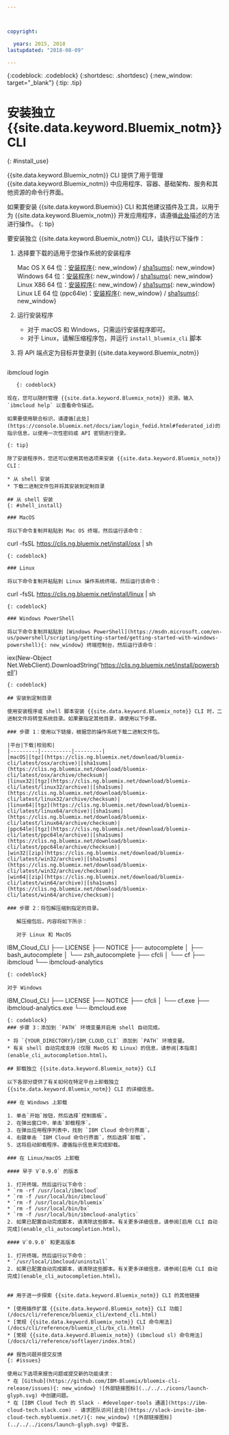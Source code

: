```yaml
---



copyright:

  years: 2015, 2018
lastupdated: "2018-08-09"

---
```


{:codeblock: .codeblock}
{:shortdesc: .shortdesc}
{:new_window: target="_blank"}
{:tip: .tip}


# 安装独立 {{site.data.keyword.Bluemix_notm}} CLI
{: #install_use}

{{site.data.keyword.Bluemix_notm}} CLI 提供了用于管理 {{site.data.keyword.Bluemix_notm}} 中应用程序、容器、基础架构、服务和其他资源的命令行界面。

如果要安装 {{site.data.keyword.Bluemix}} CLI 和其他建议插件及工具，以用于为 {{site.data.keyword.Bluemix_notm}} 开发应用程序，请遵循[此处](/docs/cli/index.html)描述的方法进行操作。
{: tip}

要安装独立 {{site.data.keyword.Bluemix_notm}} CLI，请执行以下操作：

1. 选择要下载的适用于您操作系统的安装程序

   Mac OS X 64 位：[安装程序](https://clis.ng.bluemix.net/download/bluemix-cli/latest/osx){: new_window} / [sha1sums](https://clis.ng.bluemix.net/download/bluemix-cli/latest/osx/checksum){: new_window} <br>
   Windows 64 位：[安装程序](https://clis.ng.bluemix.net/download/bluemix-cli/latest/win64){: new_window} / [sha1sums](https://clis.ng.bluemix.net/download/bluemix-cli/latest/win64/checksum){: new_window} <br>
   Linux X86 64 位：[安装程序](https://clis.ng.bluemix.net/download/bluemix-cli/latest/linux64){: new_window} / [sha1sums](https://clis.ng.bluemix.net/download/bluemix-cli/latest/linux64/checksum){: new_window} <br>
   Linux LE 64 位 (ppc64le)：[安装程序](https://clis.ng.bluemix.net/download/bluemix-cli/latest/ppc64le){: new_window} / [sha1sums](https://clis.ng.bluemix.net/download/bluemix-cli/latest/ppc64le/checksum){: new_window}<br>

1. 运行安装程序
   * 对于 macOS 和 Windows，只需运行安装程序即可。
   * 对于 Linux，请解压缩程序包，并运行 `install_bluemix_cli` 脚本

1. 将 API 端点定为目标并登录到 {{site.data.keyword.Bluemix_notm}}

   ```
ibmcloud login
```
   {: codeblock}
   
现在，您可以随时管理 {{site.data.keyword.Bluemix_notm}} 资源。输入 `ibmcloud help` 以查看命令描述。

如果要使用联合标识，请遵循[此处](https://console.bluemix.net/docs/iam/login_fedid.html#federated_id)的指示信息，以使用一次性密码或 API 密钥进行登录。
  
{: tip}

除了安装程序外，您还可以使用其他选项来安装 {{site.data.keyword.Bluemix_notm}} CLI：

* 从 shell 安装
* 下载二进制文件包并将其安装到定制目录

## 从 shell 安装
{: #shell_install}

### MacOS

将以下命令复制并粘贴到 Mac OS 终端，然后运行该命令：

```
curl -fsSL https://clis.ng.bluemix.net/install/osx | sh
```
{: codeblock}

### Linux

将以下命令复制并粘贴到 Linux 操作系统终端，然后运行该命令：

```
curl -fsSL https://clis.ng.bluemix.net/install/linux | sh
```
{: codeblock}

### Windows PowerShell

将以下命令复制并粘贴到 [Windows PowerShell](https://msdn.microsoft.com/en-us/powershell/scripting/getting-started/getting-started-with-windows-powershell){: new_window} 终端控制台，然后运行该命令：

```
iex(New-Object Net.WebClient).DownloadString('https://clis.ng.bluemix.net/install/powershell')
```
{: codeblock}

## 安装到定制目录

使用安装程序或 shell 脚本安装 {{site.data.keyword.Bluemix_notm}} CLI 时，二进制文件将转至系统目录。如果要指定其他目录，请使用以下步骤。

### 步骤 1：使用以下链接，根据您的操作系统下载二进制文件包。

|平台|下载|校验和|
|---------|----------|---------|
|macOS|[tgz](https://clis.ng.bluemix.net/download/bluemix-cli/latest/osx/archive)|[sha1sums](https://clis.ng.bluemix.net/download/bluemix-cli/latest/osx/archive/checksum)|
|linux32|[tgz](https://clis.ng.bluemix.net/download/bluemix-cli/latest/linux32/archive)|[sha1sums](https://clis.ng.bluemix.net/download/bluemix-cli/latest/linux32/archive/checksum)|
|linux64|[tgz](https://clis.ng.bluemix.net/download/bluemix-cli/latest/linux64/archive)|[sha1sums](https://clis.ng.bluemix.net/download/bluemix-cli/latest/linux64/archive/checksum)|
|ppc64le|[tgz](https://clis.ng.bluemix.net/download/bluemix-cli/latest/ppc64le/archive)|[sha1sums](https://clis.ng.bluemix.net/download/bluemix-cli/latest/ppc64le/archive/checksum)|
|win32|[zip](https://clis.ng.bluemix.net/download/bluemix-cli/latest/win32/archive)|[sha1sums](https://clis.ng.bluemix.net/download/bluemix-cli/latest/win32/archive/checksum)|
|win64|[zip](https://clis.ng.bluemix.net/download/bluemix-cli/latest/win64/archive)|[sha1sums](https://clis.ng.bluemix.net/download/bluemix-cli/latest/win64/archive/checksum)|

### 步骤 2：将包解压缩到指定的目录。

   解压缩包后，内容将如下所示：

   对于 Linux 和 MacOS

   ```
   IBM_Cloud_CLI
   ├── LICENSE
   ├── NOTICE
   ├── autocomplete
   │   ├── bash_autocomplete
   │   └── zsh_autocomplete
   ├── cfcli
   │   └── cf
   ├── ibmcloud
   └── ibmcloud-analytics
   ```
   {: codeblock}

   对于 Windows

   ```
   IBM_Cloud_CLI
   ├── LICENSE
   ├── NOTICE
   ├── cfcli
   │   └── cf.exe
   ├── ibmcloud-analytics.exe
   └── ibmcloud.exe
   ```
   {: codeblock}
### 步骤 3：添加到 `PATH` 环境变量并启用 shell 自动完成。

   * 将 `{YOUR_DIRECTORY}/IBM_CLOUD_CLI` 添加到 `PATH` 环境变量。
   * 有关 shell 自动完成支持（仅限 MacOS 和 Linux）的信息，请参阅[本指南](enable_cli_autocompletion.html)。
   
## 卸载独立 {{site.data.keyword.Bluemix_notm}} CLI

以下各部分提供了有关如何在特定平台上卸载独立 {{site.data.keyword.Bluemix_notm}} CLI 的详细信息。

### 在 Windows 上卸载

1. 单击`开始`按钮，然后选择`控制面板`。
2. 在弹出窗口中，单击`卸载程序`。
3. 在弹出应用程序列表中，找到 `IBM Cloud 命令行界面`。
4. 右键单击 `IBM Cloud 命令行界面`，然后选择`卸载`。
5. 这将启动卸载程序。遵循指示信息来完成卸载。

### 在 Linux/macOS 上卸载

#### 早于 V`0.9.0` 的版本

1. 打开终端，然后运行以下命令：
  * `rm -rf /usr/local/ibmcloud`
  * `rm -f /usr/local/bin/ibmcloud`
  * `rm -f /usr/local/bin/bluemix`
  * `rm -f /usr/local/bin/bx`
  * `rm -f /usr/local/bin/ibmcloud-analytics`
2. 如果已配置自动完成脚本，请清除这些脚本。有关更多详细信息，请参阅[启用 CLI 自动完成](enable_cli_autocompletion.html)。

#### V`0.9.0` 和更高版本

1. 打开终端，然后运行以下命令：
  * `/usr/local/ibmcloud/uninstall`
2. 如果已配置自动完成脚本，请清除这些脚本。有关更多详细信息，请参阅[启用 CLI 自动完成](enable_cli_autocompletion.html)。


## 用于进一步探索 {{site.data.keyword.Bluemix_notm}} CLI 的其他链接

* [使用插件扩展 {{site.data.keyword.Bluemix_notm}} CLI 功能](/docs/cli/reference/bluemix_cli/extend_cli.html)
* [常规 {{site.data.keyword.Bluemix_notm}} CLI 命令用法](/docs/cli/reference/bluemix_cli/bx_cli.html)
* [常规 {{site.data.keyword.Bluemix_notm}} (ibmcloud sl) 命令用法](/docs/cli/reference/softlayer/index.html)

## 报告问题并提交反馈
{: #issues}

使用以下选项来报告问题或提交新的功能请求：
 * 在 [Github](https://github.com/IBM-Bluemix/bluemix-cli-release/issues){: new_window} ![外部链接图标](../../../icons/launch-glyph.svg) 中创建问题。
 * 在 [IBM Cloud Tech 的 Slack - #developer-tools 通道](https://ibm-cloud-tech.slack.com) - 请求团队访问[此处](https://slack-invite-ibm-cloud-tech.mybluemix.net/){: new_window} ![外部链接图标](../../../icons/launch-glyph.svg) 中留言。
